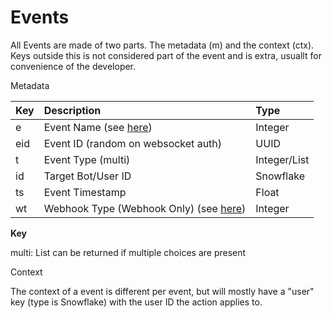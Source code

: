 # Events

All Events are made of two parts. The metadata (m) and the context (ctx). Keys outside this is not considered part of the event and is extra, usuallt for convenience of the developer.

Metadata

| Key | Description | Type |
| :--- | :--- | :--- |
| e | Event Name (see [here](https://github.com/Fates-List/FatesList/blob/cf339725f2f3082eae39dc03b67be8807a782efb/modules/models/enums.py#L59)) | Integer |
| eid | Event ID (random on websocket auth) | UUID |
| t | Event Type (multi) | Integer/List |
| id | Target Bot/User ID | Snowflake |
| ts | Event Timestamp | Float |
| wt | Webhook Type (Webhook Only) (see [here](https://github.com/Fates-List/FatesList/blob/cf339725f2f3082eae39dc03b67be8807a782efb/modules/models/enums.py#L14)) | Integer |

**Key** 

multi:  List can be returned if multiple choices are present

Context

The context of a event is different per event, but will mostly have a "user" key (type is Snowflake) with the user ID the action applies to.
